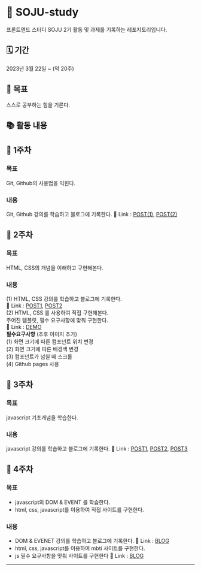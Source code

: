 # 🍾 SOJU-study

프론트엔드 스터디 SOJU 2기 활동 및 과제를 기록하는 레포지토리입니다.

## 🗓 기간

2023년 3월 22일 ~ (약 20주)

## 🥅 목표

스스로 공부하는 힘을 기른다.

## 📚 활동 내용

## 📝 1주차

### 목표

Git, Github의 사용법을 익힌다.

### 내용

Git, Github 강의를 학습하고 블로그에 기록한다.
🔗 Link : [POST(1)](https://hyem-burger.tistory.com/28), [POST(2)](https://hyem-burger.tistory.com/29)

## 📝 2주차

### 목표

HTML, CSS의 개념을 이해하고 구현해본다.

### 내용

(1) HTML, CSS 강의를 학습하고 블로그에 기록한다.  
🔗 Link : [POST1](https://hyem-burger.tistory.com/30), [POST2](https://hyem-burger.tistory.com/30)  
(2) HTML, CSS 를 사용하여 직접 구현해본다.  
주어진 템플릿, 필수 요구사항에 맞춰 구현한다.  
🔗 Link : [DEMO](https://hyemburgerworld.github.io/SOJU-study/2-2/)  
**필수요구사항** (추후 이미지 추가)  
(1) 화면 크기에 따른 컴포넌트 위치 변경  
(2) 화면 크기에 따른 배경색 변경  
(3) 컴포넌트가 넘칠 때 스크롤  
(4) Github pages 사용

## 📝 3주차

### 목표

javascript 기초개념을 학습한다.

### 내용

javascript 강의를 학습하고 블로그에 기록한다.
🔗 Link : [POST1](https://hyem-burger.tistory.com/33), [POST2](https://hyem-burger.tistory.com/34), [POST3](https://hyem-burger.tistory.com/35)

## 📝 4주차

### 목표

- javascript의 DOM & EVENT 를 학습한다.
- html, css, javascript를 이용하여 직접 사이트를 구현한다.

### 내용

- DOM & EVENET 강의를 학습하고 블로그에 기록한다. 🔗 Link : [BLOG](https://hyem-burger.tistory.com/37)
- html, css, javascript를 이용하여 mbti 사이트를 구현한다.
- js 필수 요구사항을 맞춰 사이트를 구현한다 🔗 Link : [BLOG](https://hyemburgerworld.github.io/SOJU-study/4-2/)

---
